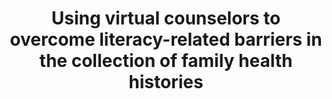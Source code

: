 ---
name: "Using Virtual Counselors To Overcome Literacy Related Barriers"
title: "Using virtual counselors to overcome literacy-related barriers in the collection of family health histories"
project: "Family Health History"
event: "Health Literacy Annual Research Conference (HARC)"
authors:
- name: "Wang, K."
- name: "Bickmore, T."
- name: "Bowen, D."
- name: "Norkunas, T."
- name: "Campion, M."
- name: "Cabral, J."
- name: "Winter, M."
- name: "Orlow, M."
year: 2013
resources: null
external_url: null
draft: false
---